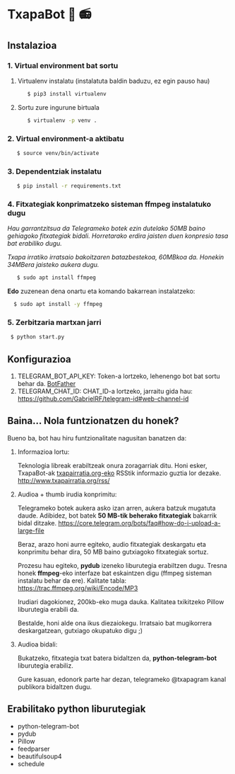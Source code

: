 #  TxapaBot 🤖 📻


## Instalazioa
### 1. Virtual environment bat sortu 

1. Virtualenv instalatu (instalatuta baldin baduzu, ez egin pauso hau)
   
   ```bash
      $ pip3 install virtualenv
   ```
   
2. Sortu zure ingurune birtuala
   
   ```bash
      $ virtualenv -p venv .
   ```

### 2. Virtual environment-a aktibatu

```bash
   $ source venv/bin/activate
``` 
### 3. Dependentziak instalatu

```bash
   $ pip install -r requirements.txt
```

### 4. Fitxategiak konprimatzeko sisteman ffmpeg instalatuko dugu
  *Hau garrantzitsua da Telegrameko botek ezin dutelako 50MB baino gehiagoko fitxategiak bidali. Horretarako erdira jaisten duen konpresio tasa bat erabiliko dugu.*
  
  *Txapa irratiko irratsaio bakoitzaren batazbestekoa, 60MBkoa da. Honekin 34MBera jaisteko aukera dugu.*

```bash
   $ sudo apt install ffmpeg
```
**Edo** zuzenean dena onartu eta komando bakarrean instalatzeko:
```bash
  $ sudo apt install -y ffmpeg
```

### 5. Zerbitzaria martxan jarri

```bash
 $ python start.py
```

## Konfigurazioa
1. TELEGRAM_BOT_API_KEY: Token-a lortzeko, lehenengo bot bat sortu behar da.
   [BotFather](https://core.telegram.org/bots#3-how-do-i-create-a-bot)
2. TELEGRAM_CHAT_ID: CHAT_ID-a lortzeko, jarraitu gida hau: https://github.com/GabrielRF/telegram-id#web-channel-id


## Baina... Nola funtzionatzen du honek?
Bueno ba, bot hau hiru funtzionalitate nagusitan banatzen da:
1. Informazioa lortu:
   
   Teknologia libreak erabiltzeak onura zoragarriak ditu.
   Honi esker, TxapaBot-ak [txapairratia.org-eko](http://txapairratia.org) RSStik informazio guztia lor dezake.
   http://www.txapairratia.org/rss/
  

2. Audioa + thumb irudia konprimitu:
   
   Telegrameko botek aukera asko izan arren, aukera batzuk mugatuta daude.
   Adibidez, bot batek **50 MB-tik beherako fitxategiak** bakarrik bidal ditzake. https://core.telegram.org/bots/faq#how-do-i-upload-a-large-file

   Beraz, arazo honi aurre egiteko, audio fitxategiak deskargatu eta konprimitu behar dira, 50 MB baino gutxiagoko fitxategiak sortuz.

   Prozesu hau egiteko, **pydub** izeneko liburutegia erabiltzen dugu. Tresna honek **ffmpeg**-eko interfaze bat eskaintzen digu (ffmpeg sisteman instalatu behar da ere). Kalitate tabla: https://trac.ffmpeg.org/wiki/Encode/MP3

   Irudiari dagokionez, 200kb-eko muga dauka. Kalitatea txikitzeko Pillow liburutegia erabili da.

   Bestalde, honi alde ona ikus diezaiokegu. Irratsaio bat mugikorrera deskargatzean, gutxiago okupatuko digu ;)

3. Audioa bidali:
   
   Bukatzeko, fitxategia txat batera bidaltzen da, **python-telegram-bot** liburutegia erabiliz.

   Gure kasuan, edonork parte har dezan, telegrameko @txapagram kanal publikora bidaltzen dugu.




## Erabilitako python liburutegiak
* python-telegram-bot
* pydub
* Pillow
* feedparser
* beautifulsoup4
* schedule